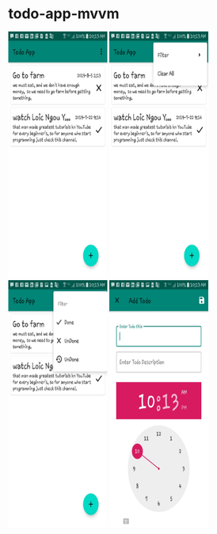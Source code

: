 # todo-app-mvvm
<img src="images/1.jpg" width="200" height="500" />
<img src="images/2.jpg" width="200" height="500" />
<img src="images/3.jpg" width="200" height="500" />
<img src="images/4.jpg" width="200" height="500" />

